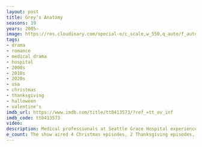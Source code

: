 ```yaml
---
layout: post
title: Grey’s Anatomy
seasons: 19
years: 2005–
image: https://res.cloudinary.com/special-e/c_scale,w_550,q_auto/f_auto/Series%20posters/Grey_s_Anatomy.png
tags: 
- drama
- romance
- medical drama
- hospital
- 2000s
- 2010s
- 2020s
- usa
- christmas
- thanksgiving
- halloween
- valentine's
imdb_url: https://www.imdb.com/title/tt0413573/?ref_=tt_ov_inf
imdb_code: tt0413573
video: 
description: Medical professionals at Seattle Grace Hospital experience love, loss, and everything in between while balancing their personal and professional lives.
e_count: The show aired 4 Christmas episodes, 2 Thanksgiving episodes, 4 Halloween episodes, and 3 Valentine's Day episodes.
---
```

